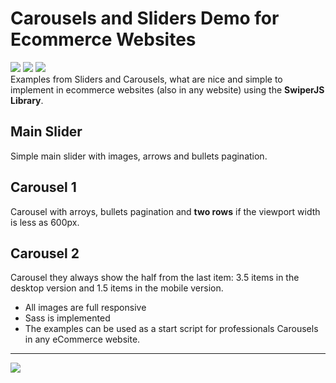 <h1>Carousels and Sliders Demo for Ecommerce Websites</h1>


[![](https://img.shields.io/badge/SwiperJS-yes-brightgreen)](https://swiperjs.com/)
![](https://img.shields.io/badge/SaSS-yes-brightgreen)
![](https://img.shields.io/badge/documentation-yes-brightgreen)
<br>
Examples from Sliders and Carousels, what are nice and simple to implement in ecommerce websites (also in any website) using the **SwiperJS Library**.
<br>

## Main Slider
Simple main slider with images, arrows and bullets pagination.

## Carousel 1
Carousel with arroys, bullets pagination and **two rows** if the viewport width is less as 600px.

## Carousel 2
Carousel they always show the half from the last item: 3.5 items in the desktop version and 1.5 items in the mobile version.

- All images are full responsive
- Sass is implemented
- The examples can be used as a start script for professionals Carousels in any eCommerce website.

****
[![](https://img.shields.io/badge/M_Editor.md-yes-brightgreen)](https://pandao.github.io/editor.md/en.html)
